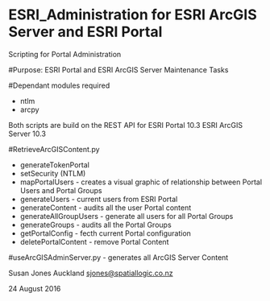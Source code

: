 # ESRI_Administration for ESRI ArcGIS Server and ESRI Portal
Scripting for Portal Administration

#Purpose: ESRI Portal and ESRI ArcGIS Server Maintenance Tasks

#Dependant modules required
 - ntlm
 - arcpy

Both scripts are build on the REST API for
ESRI Portal 10.3
ESRI ArcGIS Server 10.3

#RetrieveArcGISContent.py
- generateTokenPortal
- setSecurity (NTLM)
- mapPortalUsers - creates a visual graphic of relationship between Portal Users and Portal Groups
- generateUsers - current users from ESRI Portal
- generateContent - audits all the user Portal content
- generateAllGroupUsers - generate all users for all Portal Groups
- generateGroups - audits all the Portal Groups
- getPortalConfig - fecth current Portal configuration
- deletePortalContent - remove Portal Content

#useArcGISAdminServer.py - generates all ArcGIS Server Content

Susan Jones
Auckland
sjones@spatiallogic.co.nz

24 August 2016
